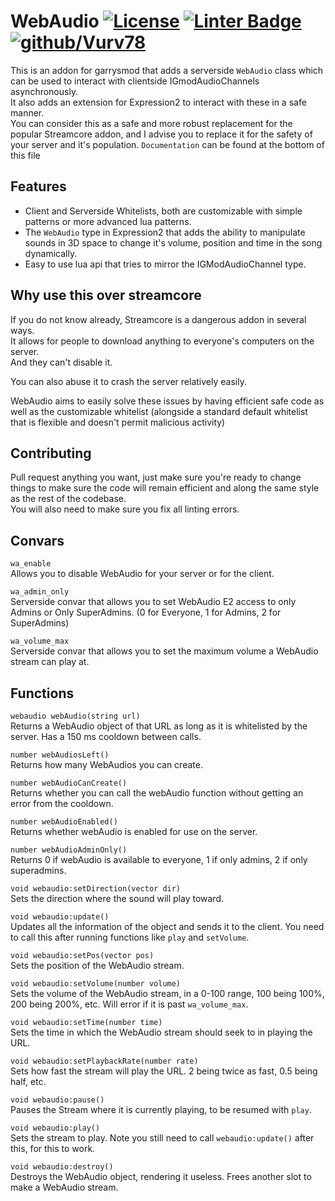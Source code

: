 # WebAudio [![License](https://img.shields.io/github/license/Vurv78/WebAudio?color=red)](https://opensource.org/licenses/MIT) [![Linter Badge](https://github.com/Vurv78/WebAudio/actions/workflows/linter/badge.svg)](https://github.com/Vurv78/WebAudio/actions) [![github/Vurv78](https://discordapp.com/api/guilds/824727565948157963/widget.png)](https://discord.gg/epJFC6cNsw)

This is an addon for garrysmod that adds a serverside ``WebAudio`` class which can be used to interact with clientside IGmodAudioChannels asynchronously.  
It also adds an extension for Expression2 to interact with these in a safe manner.  
You can consider this as a safe and more robust replacement for the popular Streamcore addon, and I advise you to replace it for the safety of your server and it's population.
``Documentation`` can be found at the bottom of this file

## Features
* Client and Serverside Whitelists, both are customizable with simple patterns or more advanced lua patterns.  
* The ``WebAudio`` type in Expression2 that adds the ability to manipulate sounds in 3D space to change it's volume, position and time in the song dynamically.   
* Easy to use lua api that tries to mirror the IGModAudioChannel type.

## Why use this over streamcore
If you do not know already, Streamcore is a dangerous addon in several ways.  
It allows for people to download anything to everyone's computers on the server.  
And they can't disable it.

You can also abuse it to crash the server relatively easily.  

WebAudio aims to easily solve these issues by having efficient safe code as well as the customizable whitelist (alongside a standard default whitelist that is flexible and doesn't permit malicious activity)

## Contributing
Pull request anything you want, just make sure you're ready to change things to make sure the code will remain efficient and along the same style as the rest of the codebase.  
You will also need to make sure you fix all linting errors.

## Convars
``wa_enable``  
Allows you to disable WebAudio for your server or for the client.

``wa_admin_only``  
Serverside convar that allows you to set WebAudio E2 access to only Admins or Only SuperAdmins. (0 for Everyone, 1 for Admins, 2 for SuperAdmins)

``wa_volume_max``  
Serverside convar that allows you to set the maximum volume a WebAudio stream can play at.

## Functions

``webaudio webAudio(string url)``  
Returns a WebAudio object of that URL as long as it is whitelisted by the server. Has a 150 ms cooldown between calls.

``number webAudiosLeft()``  
Returns how many WebAudios you can create.

``number webAudioCanCreate()``  
Returns whether you can call the webAudio function without getting an error from the cooldown.

``number webAudioEnabled()``  
Returns whether webAudio is enabled for use on the server.

``number webAudioAdminOnly()``  
Returns 0 if webAudio is available to everyone, 1 if only admins, 2 if only superadmins.

``void webaudio:setDirection(vector dir)``  
Sets the direction where the sound will play toward.

``void webaudio:update()``  
Updates all the information of the object and sends it to the client. You need to call this after running functions like ``play`` and ``setVolume``.

``void webaudio:setPos(vector pos)``  
Sets the position of the WebAudio stream.

``void webaudio:setVolume(number volume)``  
Sets the volume of the WebAudio stream, in a 0-100 range, 100 being 100%, 200 being 200%, etc. Will error if it is past ``wa_volume_max``.

``void webaudio:setTime(number time)``  
Sets the time in which the WebAudio stream should seek to in playing the URL.

``void webaudio:setPlaybackRate(number rate)``  
Sets how fast the stream will play the URL. 2 being twice as fast, 0.5 being half, etc.

``void webaudio:pause()``  
Pauses the Stream where it is currently playing, to be resumed with ``play``.

``void webaudio:play()``  
Sets the stream to play. Note you still need to call ``webaudio:update()`` after this, for this to work.

``void webaudio:destroy()``  
Destroys the WebAudio object, rendering it useless. Frees another slot to make a WebAudio stream.
